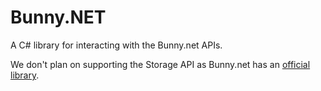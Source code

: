 # Bunny.NET

A C# library for interacting with the Bunny.net APIs.

We don't plan on supporting the Storage API as Bunny.net has an [official
library][official-storage-lib].

[official-storage-lib]:https://github.com/BunnyWay/BunnyCDN.Net.Storage
